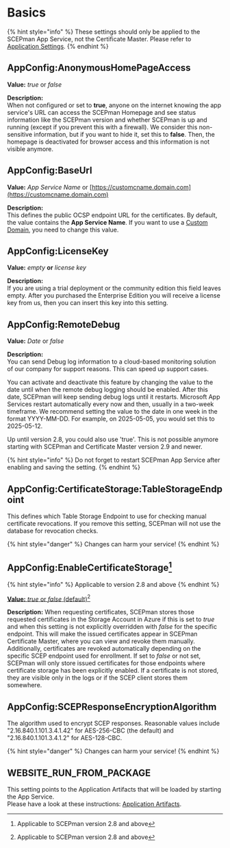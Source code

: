 # Basics

{% hint style="info" %}
These settings should only be applied to the SCEPman App Service, not the Certificate Master. Please refer to [Application Settings](./).
{% endhint %}

## AppConfig:AnonymousHomePageAccess

**Value:** _true_ or _false_

**Description:**\
When not configured or set to **true**, anyone on the internet knowing the app service's URL can access the SCEPman Homepage and see status information like the SCEPman version and whether SCEPman is up and running (except if you prevent this with a firewall). We consider this non-sensitive information, but if you want to hide it, set this to **false**. Then, the homepage is deactivated for browser access and this information is not visible anymore.

## AppConfig:BaseUrl

**Value:** _App Service Name_ or [https://customcname.domain.com](https://customcname.domain.com)

**Description:**\
This defines the public OCSP endpoint URL for the certificates. By default, the value contains the **App Service Name**. If you want to use a [Custom Domain](../../azure-configuration/custom-domain.md), you need to change this value.

## AppConfig:LicenseKey

**Value:** _empty_ **or** _license key_

**Description:**\
If you are using a trial deployment or the community edition this field leaves empty. After you purchased the Enterprise Edition you will receive a license key from us, then you can insert this key into this setting.

## AppConfig:RemoteDebug

**Value:** _Date_ or _false_

**Description:**\
You can send Debug log information to a cloud-based monitoring solution of our company for support reasons. This can speed up support cases.

You can activate and deactivate this feature by changing the value to the date until when the remote debug logging should be enabled. After this date, SCEPman will keep sending debug logs until it restarts. Microsoft App Services restart automatically every now and then, usually in a two-week timeframe. We recommend setting the value to the date in one week in the format YYYY-MM-DD. For example, on 2025-05-05, you would set this to 2025-05-12.

Up until version 2.8, you could also use 'true'. This is not possible anymore starting with SCEPman and Certificate Master version 2.9 and newer.

{% hint style="info" %}
Do not forget to restart SCEPman App Service after enabling and saving the setting.
{% endhint %}

## AppConfig:CertificateStorage:TableStorageEndpoint

This defines which Table Storage Endpoint to use for checking manual certificate revocations. If you remove this setting, SCEPman will not use the database for revocation checks.

{% hint style="danger" %}
Changes can harm your service!
{% endhint %}

## AppConfig:EnableCertificateStorage[^1]

{% hint style="info" %}
Applicable to version 2.8 and above
{% endhint %}

[**Value:** _true_ or _false_ (default)](#user-content-fn-1)[^1]

**Description:** When requesting certificates, SCEPman stores those requested certificates in the Storage Account in Azure if this is set to _true_ and when this setting is not explicitly overridden with _false_ for the specific endpoint. This will make the issued certificates appear in SCEPman Certificate Master, where you can view and revoke them manually. Additionally, certificates are revoked automatically depending on the specific SCEP endpoint used for enrollment. If set to _false_ or not set, SCEPman will only store issued certificates for those endpoints where certificate storage has been explicitly enabled. If a certificate is not stored, they are visible only in the logs or if the SCEP client stores them somewhere.

## AppConfig:SCEPResponseEncryptionAlgorithm

The algorithm used to encrypt SCEP responses. Reasonable values include "2.16.840.1.101.3.4.1.42" for AES-256-CBC (the default) and "2.16.840.1.101.3.4.1.2" for AES-128-CBC.

{% hint style="danger" %}
Changes can harm your service!
{% endhint %}

## WEBSITE\_RUN\_FROM\_PACKAGE

This setting points to the Application Artifacts that will be loaded by starting the App Service.\
Please have a look at these instructions: [Application Artifacts](../application-artifacts.md#change-artifacts).

[^1]: Applicable to SCEPman version 2.8 and above
